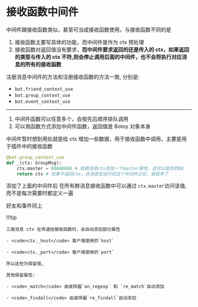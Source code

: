 # 接收函数中间件

中间件跟接收函数类似，甚至可当成接收函数使用，与接收函数不同的是

1. 接收函数主要写具体的功能，而中间件是作为 ctx 预处理
2. 接收函数对返回值没有要求，**而中间件要求返回的还是传入的 ctx，如果返回的类型与传入的 ctx 不符,则会停止调用后面的中间件，也不会将执行对应消息的所有的接收函数**

注册消息中间件的方法和注册接收函数的方法一致, 分别是:

- `bot.friend_context_use`
- `bot.group_context_use`
- `bot.event_context_use`

---

1. 中间件函数可以任意多个，会按先后顺序排队调用
2. 可以用函数方式添加中间件函数，返回值是 Botoy 对象本身

中间件暂时想到用处就是给 ctx 增加一些数据，用于接收函数中调用，主要是用于插件中的接收函数

```python
@bot.group_context_use
def _(ctx: GroupMsg):
    ctx.master = 88888888 # 给群消息ctx添加一个master属性，这可以是你的QQ
    return ctx # 如果不返回ctx，该消息在运行完这个中间件之后，就丢弃了
```

添加了上面的中间件后
在所有群消息接收函数中可以通过 `ctx.master`访问该值, 而不是每次需要时都定义一遍

好友和事件同上

!!!tip

    三类消息 ctx 在传递给接收函数时，会自动添加部分属性

    - <code>ctx._host</code> 客户端使用的`host`

    - <code>ctx._port</code> 客户端使用的`port`

    所以这些为保留值,

    其他保留属性:

    - <code>_match</code> 由装饰器`on_regexp` 和 `re_match`自动添加

    - <code>_findall</code> 由装饰器`re_findall`自动添加
